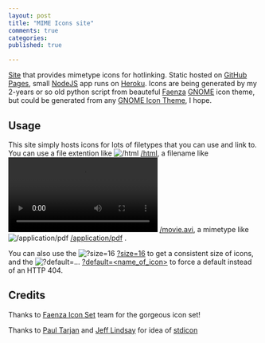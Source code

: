 ```yaml
---
layout: post
title: "MIME Icons site"
comments: true
categories: 
published: true

---
```


[Site](http://darvin.github.com/mimetype-icon/) that provides mimetype icons for hotlinking. Static hosted on [GitHub Pages](http://pages.github.com/), small [NodeJS](http://nodejs.org/) app runs on [Heroku](http://www.heroku.com/). Icons are being generated by my 2-years or so old python script from beauteful [Faenza](https://code.google.com/p/faenza-icon-theme/) [GNOME](http://www.gnome.org/) icon theme, but could be generated from any [GNOME Icon Theme](http://gnome-look.org/index.php?xcontentmode=121), I hope.

<!-- more -->

## Usage

This site simply hosts icons for lots of filetypes that you can use and link to.
You can use a file extention like ![/html][/html] [/html][/html], a filename like ![/movie.avi][/movie.avi] [/movie.avi][/movie.avi], a mimetype 
like ![/application/pdf][/application/pdf] [/application/pdf][/application/pdf] .

You can also use the ![?size=16][?size=16] [?size=16][?size=16] to get a consistent size of icons, and the  ![?default=...][?default=...] [?default=<name_of_icon>][?default=...] to force a default instead of an HTTP 404.

## Credits

Thanks to [Faenza Icon Set](https://code.google.com/p/faenza-icon-theme/) team for the gorgeous icon set!

Thanks to [Paul Tarjan](http://paulisageek.com/) and [Jeff Lindsay](http://progrium.com/) for idea of [stdicon](http://www.stdicon.com/)


[/movie.avi]: http://mimeicon.herokuapp.com/movie.avi?size=16
[/html]: http://mimeicon.herokuapp.com/html?size=16
[/application/pdf]: http://mimeicon.herokuapp.com/application/pdf?size=16
[?size=16]: http://mimeicon.herokuapp.com/html?size=16
[?default=...]: http://mimeicon.herokuapp.com/404.icon?size=16&default=html

